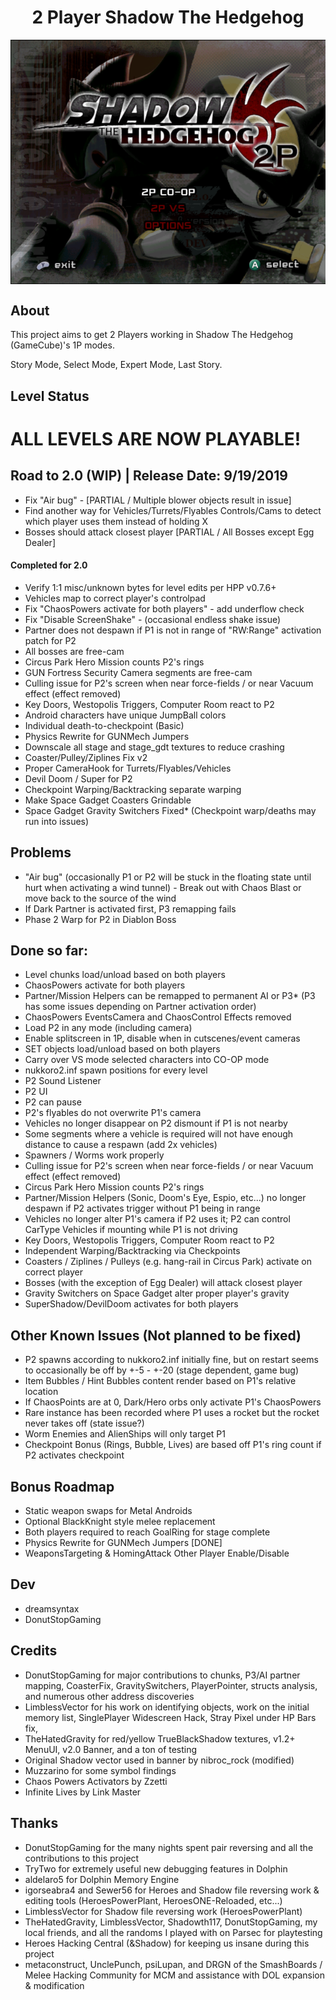 <div align="center"><h1>2 Player Shadow The Hedgehog</h1>
<img src="https://raw.githubusercontent.com/ShadowTheHedgehogHacking/2P-ShdTH/master/res/main_banner.png" align="center" />
</div>

## About
This project aims to get 2 Players working in Shadow The Hedgehog (GameCube)'s 1P modes.

Story Mode, Select Mode, Expert Mode, Last Story.

## Level Status
# ALL LEVELS ARE NOW PLAYABLE!

## Road to 2.0 (WIP) | Release Date: 9/19/2019
* Fix "Air bug" - [PARTIAL / Multiple blower objects result in issue]
* Find another way for Vehicles/Turrets/Flyables Controls/Cams to detect which player uses them instead of holding X
* Bosses should attack closest player [PARTIAL / All Bosses except Egg Dealer]

#### Completed for 2.0
* Verify 1:1 misc/unknown bytes for level edits per HPP v0.7.6+
* Vehicles map to correct player's controlpad
* Fix "ChaosPowers activate for both players" - add underflow check
* Fix "Disable ScreenShake" - (occasional endless shake issue)
* Partner does not despawn if P1 is not in range of "RW:Range" activation patch for P2
* All bosses are free-cam
* Circus Park Hero Mission counts P2's rings
* GUN Fortress Security Camera segments are free-cam
* Culling issue for P2's screen when near force-fields / or near Vacuum effect (effect removed)
* Key Doors, Westopolis Triggers, Computer Room react to P2
* Android characters have unique JumpBall colors
* Individual death-to-checkpoint (Basic)
* Physics Rewrite for GUNMech Jumpers
* Downscale all stage and stage_gdt textures to reduce crashing
* Coaster/Pulley/Ziplines Fix v2
* Proper CameraHook for Turrets/Flyables/Vehicles
* Devil Doom / Super for P2
* Checkpoint Warping/Backtracking separate warping
* Make Space Gadget Coasters Grindable
* Space Gadget Gravity Switchers Fixed* (Checkpoint warp/deaths may run into issues)

## Problems
* "Air bug" (occasionally P1 or P2 will be stuck in the floating state until hurt when activating a wind tunnel) - Break out with Chaos Blast or move back to the source of the wind
* If Dark Partner is activated first, P3 remapping fails
* Phase 2 Warp for P2 in Diablon Boss

## Done so far:
* Level chunks load/unload based on both players
* ChaosPowers activate for both players
* Partner/Mission Helpers can be remapped to permanent AI or P3* (P3 has some issues depending on Partner activation order)
* ChaosPowers EventsCamera and ChaosControl Effects removed
* Load P2 in any mode (including camera)
* Enable splitscreen in 1P, disable when in cutscenes/event cameras
* SET objects load/unload based on both players
* Carry over VS mode selected characters into CO-OP mode
* nukkoro2.inf spawn positions for every level
* P2 Sound Listener
* P2 UI
* P2 can pause
* P2's flyables do not overwrite P1's camera
* Vehicles no longer disappear on P2 dismount if P1 is not nearby
* Some segments where a vehicle is required will not have enough distance to cause a respawn (add 2x vehicles)
* Spawners / Worms work properly
* Culling issue for P2's screen when near force-fields / or near Vacuum effect (effect removed)
* Circus Park Hero Mission counts P2's rings
* Partner/Mission Helpers (Sonic, Doom's Eye, Espio, etc...) no longer despawn if P2 activates trigger without P1 being in range
* Vehicles no longer alter P1's camera if P2 uses it; P2 can control CarType Vehicles if mounting while P1 is not driving
* Key Doors, Westopolis Triggers, Computer Room react to P2
* Independent Warping/Backtracking via Checkpoints
* Coasters / Ziplines / Pulleys (e.g. hang-rail in Circus Park) activate on correct player
* Bosses (with the exception of Egg Dealer) will attack closest player
* Gravity Switchers on Space Gadget alter proper player's gravity
* SuperShadow/DevilDoom activates for both players

## Other Known Issues (Not planned to be fixed)
* P2 spawns according to nukkoro2.inf initially fine, but on restart seems to occasionally be off by +-5 - +-20 (stage dependent, game bug)
* Item Bubbles / Hint Bubbles content render based on P1's relative location
* If ChaosPoints are at 0, Dark/Hero orbs only activate P1's ChaosPowers
* Rare instance has been recorded where P1 uses a rocket but the rocket never takes off (state issue?)
* Worm Enemies and AlienShips will only target P1
* Checkpoint Bonus (Rings, Bubble, Lives) are based off P1's ring count if P2 activates checkpoint

## Bonus Roadmap
* Static weapon swaps for Metal Androids
* Optional BlackKnight style melee replacement
* Both players required to reach GoalRing for stage complete
* Physics Rewrite for GUNMech Jumpers [DONE]
* WeaponsTargeting & HomingAttack Other Player Enable/Disable

## Dev
* dreamsyntax
* DonutStopGaming

## Credits
* DonutStopGaming for major contributions to chunks, P3/AI partner mapping, CoasterFix, GravitySwitchers, PlayerPointer, structs analysis, and numerous other address discoveries
* LimblessVector for his work on identifying objects, work on the initial memory list, SinglePlayer Widescreen Hack, Stray Pixel under HP Bars fix, 
* TheHatedGravity for red/yellow TrueBlackShadow textures, v1.2+ MenuUI, v2.0 Banner, and a ton of testing
* Original Shadow vector used in banner by nibroc_rock (modified)
* Muzzarino for some symbol findings
* Chaos Powers Activators by Zzetti
* Infinite Lives by Link Master

## Thanks
* DonutStopGaming for the many nights spent pair reversing and all the contributions to this project
* TryTwo for extremely useful new debugging features in Dolphin
* aldelaro5 for Dolphin Memory Engine
* igorseabra4 and Sewer56 for Heroes and Shadow file reversing work & editing tools (HeroesPowerPlant, HeroesONE-Reloaded, etc...)
* LimblessVector for Shadow file reversing work (HeroesPowerPlant)
* TheHatedGravity, LimblessVector, Shadowth117, DonutStopGaming, my local friends, and all the randoms I played with on Parsec for playtesting
* Heroes Hacking Central (&Shadow) for keeping us insane during this project
* metaconstruct, UnclePunch, psiLupan, and DRGN of the SmashBoards / Melee Hacking Community for MCM and assistance with DOL expansion & modification